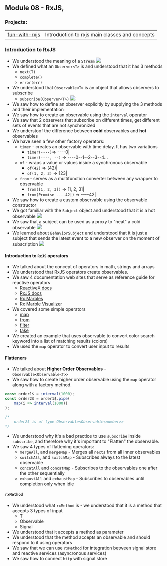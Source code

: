## Module 08 - RxJS, 
### Projects:
|     |     |
| --- | --- |
| [fun-with-rxjs](./projects/fun-with-rxjs/) | Introduction to rxjs main classes and concepts |


### Introduction to RxJS
* We understood the meaning of a `Stream`
![](images/00.jpeg)
* We defined what an `Observer<T>` is and understood that it has 3 methods
    * `next(T)`
    * `complete()`
    * `error(err)`
* We understood that `Observable<T>` is an object that allows observers to subscribe
    * `subscribe(Observer<T>)`
![](images/01.jpeg)
* We saw how to define an observer explicitly by supplying the 3 methods and their implementation
* We saw how to create an observable using the `interval` operator
* We saw that 2 observers that subscribe on different times, get different sets of events that are not synchronized
* We understoof the difference between **cold** observables and **hot** observables
* We have seen a few other factory operators:
  * `timer` - creates an observable with time delay. It has two variations
    * `timer(----)`=>  ----0|
    * `timer(----, --)` => ----0--1--2--3--4...
  * `of` - wraps a value or values inside a synchronous observable
    * `of(42)` => (42)|
    * `of(1, 2, 3)` => 123|
  * `from` - serves as a multifunction converter between any wrapper to observable
    * `from([1, 2, 3])` => [1, 2, 3]|
    * `from(Promise ----42|)` => ----42|
* We saw how to create a custom observable using the observable constructor
* We got familiar with the `Subject` object and understood that it is a hot observable
![](./images/02.jpeg)
* We saw that a subject can be used as a proxy to "heat" a cold observable
![](images/03.jpeg)
* We learned about `BehaviorSubject` and understood that it is just a subject that sends the latest event to a new observer on the moment of subscription
![](images/04.jpeg)

#### Introduction to `RxJS` operators
* We talked about the concept of operators in math, strings and arrays
* We understood that RxJS operators create observables. 
* We saw 4 documentation web sites that serve as reference guide for reactive operators
    * [ReactiveX docs](http://reactivex.io/)
    * [RxJS docs](https://rxjs-dev.firebaseapp.com/)
    * [Rx Marbles](https://rxmarbles.com/)
    * [Rx Marble Visualizer](https://rxviz.com/)
* We covered some simple operators
    * [map](https://rxjs-dev.firebaseapp.com/api/operators/map)
    * [from](https://rxjs-dev.firebaseapp.com/api/index/function/from)
    * [filter](https://rxjs-dev.firebaseapp.com/api/operators/filter)
    * [take](https://rxjs-dev.firebaseapp.com/api/operators/take)
* We created an example that uses observable to convert color search keyword into a list of matching results (colors)
* We used the `map` operator to convert user input to results

#### Flatteners
* We talked about **Higher Order Observables** - `Observable<Observable<T>>`
* We saw how to create higher order observable using the `map` operator along with a factory method.

```typescript
const order1$ = interval(1000);
const order2$ = order1$.pipe(
    map(i => interval(1000))
);

/*
    order2$ is of type Observable<Observable<number>>
*/
```

* We understood why it's a bad practice to use `subscribe` inside `subscribe`, and therefore why it's important to "Flatten" the observable.
* We saw 4 types of flattening operators:
    - `mergeAll`, and `mergeMap` - Merges all `nexts` from all inner observables
    - `switchAll`, and `switchMap` - Subscribes always to the latest observable
    - `concatAll` and `concatMap` - Subscribes to the observables one after the other sequentially
    - `exhaustAll` and `exhaustMap` - Subscribes to observables until completion only when idle

#### `rxMethod`
- We understood what `rxMethod` is - we understood that it is a method that accepts 3 types of input
    - T
    - Observable<T>
    - Signal<T>
- We understood that it accepts a method as parameter
- We understood that the method accepts an observable and should respond to it using operators
- We saw that we can use `rxMethod` for integration between signal store and reactive services (asyncronous services)
- We saw how to connect `http` with signal store


